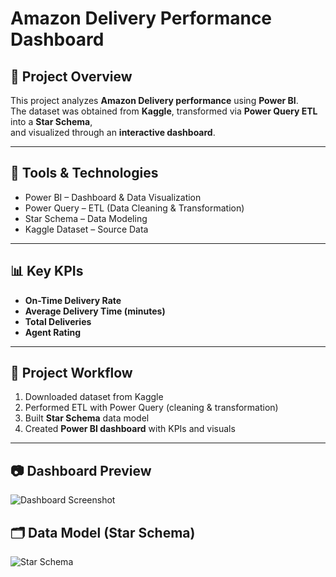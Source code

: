 # Amazon Delivery Performance Dashboard  

## 📌 Project Overview  
This project analyzes **Amazon Delivery performance** using **Power BI**.  
The dataset was obtained from **Kaggle**, transformed via **Power Query ETL** into a **Star Schema**,  
and visualized through an **interactive dashboard**.  

---

## 🔧 Tools & Technologies  
- Power BI – Dashboard & Data Visualization  
- Power Query – ETL (Data Cleaning & Transformation)  
- Star Schema – Data Modeling  
- Kaggle Dataset – Source Data  

---

## 📊 Key KPIs  
- **On-Time Delivery Rate**  
- **Average Delivery Time (minutes)**  
- **Total Deliveries**  
- **Agent Rating**  

---

## 📂 Project Workflow  
1. Downloaded dataset from Kaggle  
2. Performed ETL with Power Query (cleaning & transformation)  
3. Built **Star Schema** data model  
4. Created **Power BI dashboard** with KPIs and visuals  

---

## 📷 Dashboard Preview  
![Dashboard Screenshot](docs/dashboard_screenshot.png)  

## 🗂️ Data Model (Star Schema)  
![Star Schema](model/star_schema.png)  


